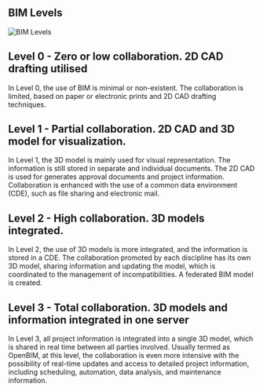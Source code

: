 ## BIM Levels

![BIM Levels](https://github.com/timmcginley/41934/assets/1415855/415d4105-3a00-48e5-8da8-2f19ffd9ac37)

## Level 0 - Zero or low collaboration. 2D CAD drafting utilised​
In Level 0, the use of BIM is minimal or non-existent. The collaboration is limited, based on paper or electronic prints and 2D CAD drafting techniques. ​

## Level 1 - Partial collaboration. 2D CAD and 3D model for visualization.​
In Level 1, the 3D model is mainly used for visual representation. The information is still stored in separate and individual documents. The 2D CAD is used for generates approval documents and project information. Collaboration is enhanced with the use of a common data environment (CDE), such as file sharing and electronic mail.​

## Level 2 - High collaboration. 3D models integrated. ​
In Level 2, the use of 3D models is more integrated, and the information is stored in a CDE. The collaboration promoted by each discipline has its own 3D model, sharing information and updating the model, which is coordinated to the management of incompatibilities. A federated BIM model is created. ​
​
## Level 3 - Total collaboration. 3D models and information integrated in one server​
In Level 3, all project information is integrated into a single 3D model, which is shared in real time between all parties involved. Usually termed as OpenBIM, at this level, the collaboration is even more intensive with the possibility of real-time updates and access to detailed project information, including scheduling, automation, data analysis, and maintenance information.​
